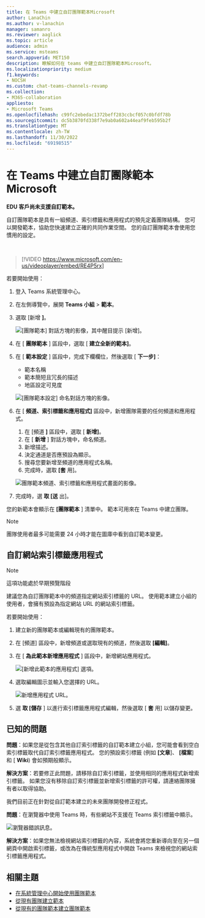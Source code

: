 ```yaml
---
title: 在 Teams 中建立自訂團隊範本Microsoft
author: LanaChin
ms.author: v-lanachin
manager: samanro
ms.reviewer: aaglick
ms.topic: article
audience: admin
ms.service: msteams
search.appverid: MET150
description: 瞭解如何在 teams 中建立自訂團隊範本Microsoft。
ms.localizationpriority: medium
f1.keywords:
- NOCSH
ms.custom: chat-teams-channels-revamp
ms.collection:
- M365-collaboration
appliesto:
- Microsoft Teams
ms.openlocfilehash: c99fc2ebedac1372beff283ccbcf057c0bfdf78b
ms.sourcegitcommit: dc5b3870fd338f7e9ab0a602a44eaf9feb595b2f
ms.translationtype: MT
ms.contentlocale: zh-TW
ms.lasthandoff: 11/30/2022
ms.locfileid: "69198515"
---
```

# <a name="create-a-custom-team-template-in-microsoft-teams"></a>在 Teams 中建立自訂團隊範本Microsoft

**EDU 客戶尚未支援自訂範本。**

自訂團隊範本是具有一組頻道、索引標籤和應用程式的預先定義團隊結構。 您可以開發範本，協助您快速建立正確的共同作業空間。 您的自訂團隊範本會使用您慣用的設定。  

<br>

> [!VIDEO https://www.microsoft.com/en-us/videoplayer/embed/RE4P5rx]


若要開始使用：

1. 登入 Teams 系統管理中心。

2. 在左側導覽中，展開 **Teams 小組**  >  **範本**。

3. 選取 [新增 **]**。

    ![[團隊範本] 對話方塊的影像，其中醒目提示 [新增]。](media/team-templates-new.png)

4. 在 [ **團隊範本** ] 區段中，選取 [ **建立全新的範本]**。

5. 在 [ **範本設定** ] 區段中，完成下欄欄位，然後選取 [ **下一步]**：
    - 範本名稱
    - 範本簡短且冗長的描述
    - 地區設定可見度  

    ![[團隊範本設定] 命名對話方塊的影像。](media/template-add-a-name.png)

6. 在 [ **頻道、索引標籤和應用程式]** 區段中，新增團隊需要的任何頻道和應用程式。

    1. 在 [頻道 **]** 區段中，選取 [ **新增]**。
    2. 在 [ **新增** ] 對話方塊中，命名頻道。
    3. 新增描述。
    4. 決定通道是否應預設為顯示。
    5. 搜尋您要新增至頻道的應用程式名稱。
    6. 完成時，選取 **[套** 用]。

    ![團隊範本頻道、索引標籤和應用程式畫面的影像。](media/template-channels-tabs-apps.png)

8. 完成時，選 **取 [送** 出]。

您的新範本會顯示在 **[團隊範本** ] 清單中。 範本可用來在 Teams 中建立團隊。

> [!Note]
> 團隊使用者最多可能需要 24 小時才能在圖庫中看到自訂範本變更。

## <a name="customizing-website-tab-apps"></a>自訂網站索引標籤應用程式

> [!Note]
> 這項功能處於早期預覽階段

建議您為自訂團隊範本中的頻道指定網站索引標籤的 URL。 使用範本建立小組的使用者，會擁有預設為指定網站 URL 的網站索引標籤。

若要開始使用：

1. 建立新的團隊範本或編輯現有的團隊範本。

2. 在 [頻道] 區段中，新增頻道或選取現有的頻道，然後選取 **[編輯]**。

3. 在 [ **為此範本新增應用程式** ] 區段中，新增網站應用程式。

    ![[新增此範本的應用程式] 選項。](media/add-an-app-template.png)

4. 選取編輯圖示並輸入您選擇的 URL。

    ![新增應用程式 URL。](media/add-url-app-template.png)

5. 選 **取 [儲存** ] 以進行索引標籤應用程式編輯，然後選取 [ **套** 用] 以儲存變更。

## <a name="known-issues"></a>已知的問題

**問題**：如果您是從包含其他自訂索引標籤的自訂範本建立小組，您可能會看到空白索引標籤取代自訂索引標籤應用程式。 您的預設索引標籤 (例如 **[文章**]、 **[檔案**] 和 [ **Wiki**) 會如預期般顯示。

**解決方案**：若要修正此問題，請移除自訂索引標籤，並使用相同的應用程式新增索引標籤。 如果您沒有移除自訂索引標籤並新增索引標籤的許可權，請連絡團隊擁有者以取得協助。

我們目前正在針對從自訂範本建立的未來團隊開發修正程式。

**問題**：在瀏覽器中使用 Teams 時，有些網站不支援在 Teams 索引標籤中顯示。

![瀏覽器錯誤訊息。](media/browser-error-message.png)

**解決方案**：如果您無法檢視網站索引標籤的內容，系統會將您重新導向至在另一個網頁中開啟索引標籤，或改為在傳統型應用程式中開啟 Teams 來檢視您的網站索引標籤應用程式。

## <a name="related-topics"></a>相關主題

- [在系統管理中心開始使用團隊範本](get-started-with-teams-templates-in-the-admin-console.md)
- [從現有團隊建立範本](create-template-from-existing-team.md)
- [從現有的團隊範本建立團隊範本](create-template-from-existing-template.md)
